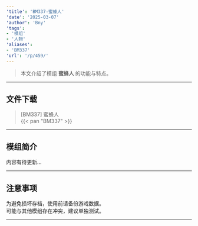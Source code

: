 ```yaml
---
'title': 'BM337-蜜蜂人'
'date': '2025-03-07'
'author': 'Bny'
'tags':
- '模组'
- '人物'
'aliases':
- 'BM337'
'url': '/p/459/'
---
```


> 本文介绍了模组 **蜜蜂人** 的功能与特点。

---

## 文件下载

> [BM337] 蜜蜂人  
{{< pan "BM337" >}}  

---

## 模组简介

>  
内容有待更新...  

---

## 注意事项

>  
为避免损坏存档，使用前请备份游戏数据。  
可能与其他模组存在冲突，建议单独测试。  

---

